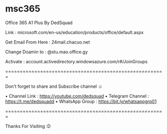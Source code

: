 # msc365
Office 365 A1 Plus By DedSquad
 
Link : microsoft.com/en-us/education/products/office/default.aspx
 
Get Email From Here : 24mail.chacuo.net
 
Change Doamin to :   @stu.mao.office.gy
 
 
Activate : account.activedirectory.windowsazure.com/r#/JoinGroups
 
=======================================================
 
Don't forget to share and Subscribe channel ☺️
 
• Channel Link : https://youtube.com/dedsquad
• Telegram Channel : https://t.me/dedsquadd
• WhatsApp Group : https://bit.ly/whatsappgrp01
 
=======================================================
 
Thanks For Visiting :D
